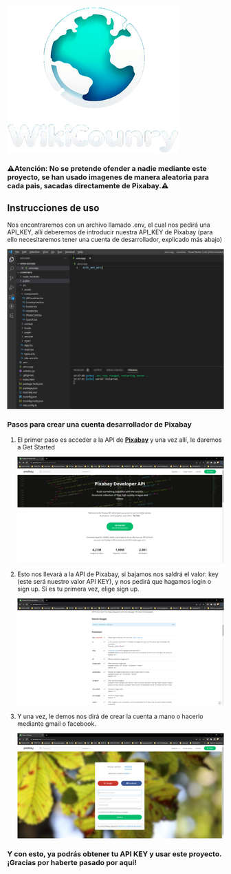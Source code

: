 <img src="https://github.com/Manuel080696/PruebasManu/blob/main/logo_02.png" alt="logo"/>

<h3>⚠️Atención: No se pretende ofender a nadie mediante este proyecto, se han usado imagenes de manera aleatoria para cada pais, sacadas directamente de Pixabay.⚠️</h3>

<h2>Instrucciones de uso</h2>

<p>Nos encontraremos con un archivo llamado .env, el cual nos pedirá una API_KEY, allí deberemos de introducir nuestra API_KEY de Pixabay (para ello necesitaremos tener una cuenta de desarrollador, explicado más abajo)</p>

<img src="https://github.com/Manuel080696/PruebasManu/blob/main/capturaCountries.png" alt="capturaEjemplo"/>

<h3>Pasos para crear una cuenta desarrollador de Pixabay</h3>
<ol>
  <li>
    <p>El primer paso es acceder a la API de <a href="https://pixabay.com/es/service/about/api/"><strong>Pixabay</strong></a> y una vez allí, le daremos a Get Started</p>
    <img src="https://github.com/Manuel080696/PruebasManu/blob/main/capturaPixaBay_00.png" alt="ejemploPixabayGetStarted"/>
  </li>
  <li>
    <p>Esto nos llevará a la API de Pixabay, si bajamos nos saldrá el valor: key (este será nuestro valor API KEY), y nos pedirá que hagamos login o sign up. Si es tu primera vez, elige sign up.</p>
    <img src="https://github.com/Manuel080696/PruebasManu/blob/main/capturaPixaBay_01.png" alt="ejemploPixabayAPIkey"/>
  </li>
  <li>
    <p>Y una vez, le demos nos dirá de crear la cuenta a mano o hacerlo mediante gmail o facebook.</p>
    <img src="https://github.com/Manuel080696/PruebasManu/blob/main/capturaPixaBay_02.png" alt="ejemploPixabayCreacionCuenta"/>
  </li>
</ol>

<h3>Y con esto, ya podrás obtener tu API KEY y usar este proyecto. ¡Gracias por haberte pasado por aquí!</h3>



